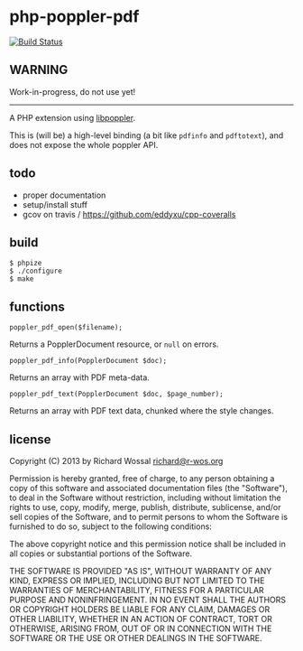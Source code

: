 php-poppler-pdf
===============

[![Build Status](https://travis-ci.org/easybiblabs/php-poppler-pdf.png?branch=master)](https://travis-ci.org/easybiblabs/php-poppler-pdf)

WARNING
-------

Work-in-progress, do not use yet!

---

A PHP extension using [libpoppler](http://poppler.freedesktop.org/).

This is (will be) a high-level binding (a bit like `pdfinfo` and `pdftotext`), and
does not expose the whole poppler API.

todo
----

* proper documentation
* setup/install stuff
* gcov on travis / https://github.com/eddyxu/cpp-coveralls

build
-----

    $ phpize
    $ ./configure
    $ make

functions
---------

    poppler_pdf_open($filename);

Returns a PopplerDocument resource, or `null` on errors.

    poppler_pdf_info(PopplerDocument $doc);

Returns an array with PDF meta-data.

    poppler_pdf_text(PopplerDocument $doc, $page_number);

Returns an array with PDF text data, chunked where the style changes.

license
-------

Copyright (C) 2013 by Richard Wossal <richard@r-wos.org>

Permission is hereby granted, free of charge, to any person obtaining
a copy of this software and associated documentation files (the
"Software"), to deal in the Software without restriction, including
without limitation the rights to use, copy, modify, merge, publish,
distribute, sublicense, and/or sell copies of the Software, and to
permit persons to whom the Software is furnished to do so, subject
to the following conditions:

The above copyright notice and this permission notice shall be included
in all copies or substantial portions of the Software.

THE SOFTWARE IS PROVIDED "AS IS", WITHOUT WARRANTY OF ANY
KIND, EXPRESS OR IMPLIED, INCLUDING BUT NOT LIMITED TO THE
WARRANTIES OF MERCHANTABILITY, FITNESS FOR A PARTICULAR PURPOSE AND
NONINFRINGEMENT. IN NO EVENT SHALL THE AUTHORS OR COPYRIGHT HOLDERS BE
LIABLE FOR ANY CLAIM, DAMAGES OR OTHER LIABILITY, WHETHER IN AN ACTION
OF CONTRACT, TORT OR OTHERWISE, ARISING FROM, OUT OF OR IN CONNECTION
WITH THE SOFTWARE OR THE USE OR OTHER DEALINGS IN THE SOFTWARE.

